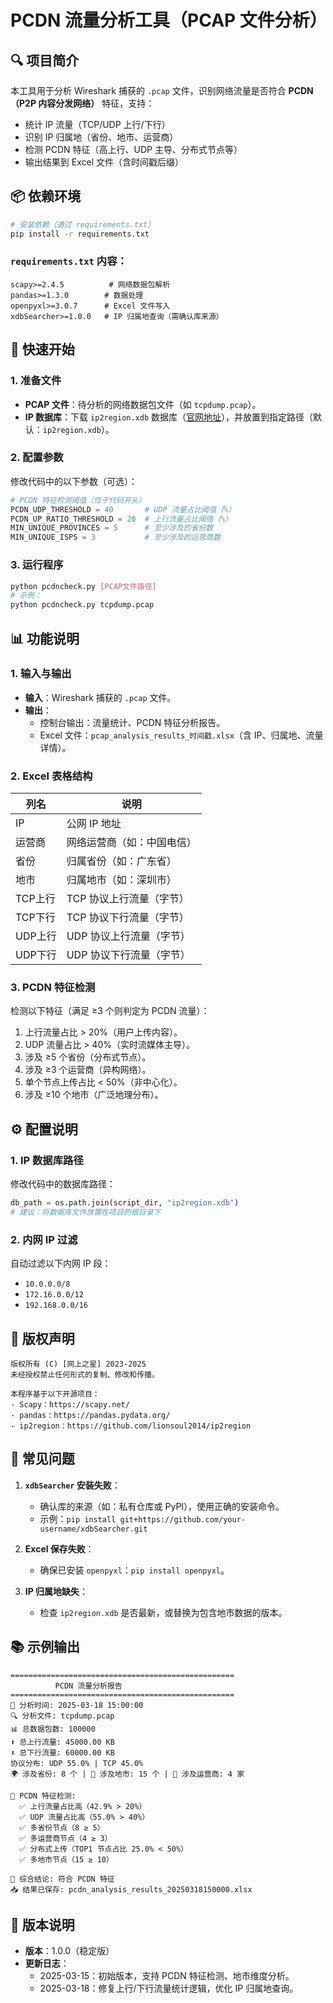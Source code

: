 # PCDN 流量分析工具（PCAP 文件分析）

## 🔍 项目简介
本工具用于分析 Wireshark 捕获的 `.pcap` 文件，识别网络流量是否符合 **PCDN（P2P 内容分发网络）** 特征，支持：
- 统计 IP 流量（TCP/UDP 上行/下行）
- 识别 IP 归属地（省份、地市、运营商）
- 检测 PCDN 特征（高上行、UDP 主导、分布式节点等）
- 输出结果到 Excel 文件（含时间戳后缀）


## 📦 依赖环境
```bash
# 安装依赖（通过 requirements.txt）
pip install -r requirements.txt
```

### `requirements.txt` 内容：
```plaintext
scapy>=2.4.5          # 网络数据包解析
pandas>=1.3.0        # 数据处理
openpyxl>=3.0.7      # Excel 文件写入
xdbSearcher>=1.0.0   # IP 归属地查询（需确认库来源）
```


## 🚀 快速开始

### 1. 准备文件
- **PCAP 文件**：待分析的网络数据包文件（如 `tcpdump.pcap`）。
- **IP 数据库**：下载 `ip2region.xdb` 数据库（[官网地址](https://github.com/lionsoul2014/ip2region)），并放置到指定路径（默认：`ip2region.xdb`）。

### 2. 配置参数
修改代码中的以下参数（可选）：
```python
# PCDN 特征检测阈值（位于代码开头）
PCDN_UDP_THRESHOLD = 40       # UDP 流量占比阈值（%）
PCDN_UP_RATIO_THRESHOLD = 20  # 上行流量占比阈值（%）
MIN_UNIQUE_PROVINCES = 5      # 至少涉及的省份数
MIN_UNIQUE_ISPS = 3           # 至少涉及的运营商数
```

### 3. 运行程序
```bash
python pcdncheck.py [PCAP文件路径]
# 示例：
python pcdncheck.py tcpdump.pcap
```


## 📊 功能说明

### 1. 输入与输出
- **输入**：Wireshark 捕获的 `.pcap` 文件。
- **输出**：
  - 控制台输出：流量统计、PCDN 特征分析报告。
  - Excel 文件：`pcap_analysis_results_时间戳.xlsx`（含 IP、归属地、流量详情）。

### 2. Excel 表格结构
| 列名         | 说明                     |
|--------------|--------------------------|
| IP           | 公网 IP 地址             |
| 运营商       | 网络运营商（如：中国电信）|
| 省份         | 归属省份（如：广东省）   |
| 地市         | 归属地市（如：深圳市）   |
| TCP上行       | TCP 协议上行流量（字节） |
| TCP下行       | TCP 协议下行流量（字节） |
| UDP上行       | UDP 协议上行流量（字节） |
| UDP下行       | UDP 协议下行流量（字节） |

### 3. PCDN 特征检测
检测以下特征（满足 ≥3 个则判定为 PCDN 流量）：
1. 上行流量占比 > 20%（用户上传内容）。
2. UDP 流量占比 > 40%（实时流媒体主导）。
3. 涉及 ≥5 个省份（分布式节点）。
4. 涉及 ≥3 个运营商（异构网络）。
5. 单个节点上传占比 < 50%（非中心化）。
6. 涉及 ≥10 个地市（广泛地理分布）。


## ⚙️ 配置说明

### 1. IP 数据库路径
修改代码中的数据库路径：
```python
db_path = os.path.join(script_dir, "ip2region.xdb")
# 建议：将数据库文件放置在项目的根目录下
```

### 2. 内网 IP 过滤
自动过滤以下内网 IP 段：
- `10.0.0.0/8`
- `172.16.0.0/12`
- `192.168.0.0/16`


## 📄 版权声明
```
版权所有 (C) [网上之星] 2023-2025  
未经授权禁止任何形式的复制、修改和传播。  

本程序基于以下开源项目：  
- Scapy：https://scapy.net/  
- pandas：https://pandas.pydata.org/  
- ip2region：https://github.com/lionsoul2014/ip2region  
```


## 🐞 常见问题
1. **`xdbSearcher` 安装失败**：  
   - 确认库的来源（如：私有仓库或 PyPI），使用正确的安装命令。  
   - 示例：`pip install git+https://github.com/your-username/xdbSearcher.git`

2. **Excel 保存失败**：  
   - 确保已安装 `openpyxl`：`pip install openpyxl`。

3. **IP 归属地缺失**：  
   - 检查 `ip2region.xdb` 是否最新，或替换为包含地市数据的版本。


## 📚 示例输出
```
==================================================
          PCDN 流量分析报告          
==================================================
📅 分析时间: 2025-03-18 15:00:00  
🔍 分析文件: tcpdump.pcap  
📊 总数据包数: 100000  
⬆️ 总上行流量: 45000.00 KB  
⬇️ 总下行流量: 60000.00 KB  
协议分布: UDP 55.0% | TCP 45.0%  
🌍 涉及省份: 8 个 | 🌆 涉及地市: 15 个 | 📡 涉及运营商: 4 家  

📌 PCDN 特征检测:  
  ✅ 上行流量占比高（42.9% > 20%）  
  ✅ UDP 流量占比高（55.0% > 40%）  
  ✅ 多省份节点（8 ≥ 5）  
  ✅ 多运营商节点（4 ≥ 3）  
  ✅ 分布式上传（TOP1 节点占比 25.0% < 50%）  
  ✅ 多地市节点（15 ≥ 10）  

📢 综合结论: 符合 PCDN 特征  
📥 结果已保存: pcdn_analysis_results_20250318150000.xlsx  
```


## 📖 版本说明
- **版本**：1.0.0（稳定版）  
- **更新日志**：  
  - 2025-03-15：初始版本，支持 PCDN 特征检测、地市维度分析。  
  - 2025-03-18：修复上行/下行流量统计逻辑，优化 IP 归属地查询。


